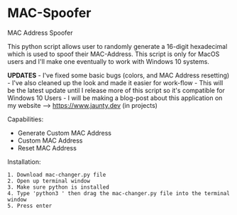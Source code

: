 # MAC-Spoofer
MAC Address Spoofer

This python script allows user to randomly generate a 16-digit hexadecimal 
which is used to spoof their MAC-Address. This script is only for MacOS 
users and I'll make one eventually to work with Windows 10 systems.

**UPDATES**
    - I've fixed some basic bugs (colors, and MAC Address resetting)
    - I've also cleaned up the look and made it easier for work-flow
    - This will be the latest update until I release more of this script so it's compatible for Windows 10 Users
    - I will be making a blog-post about this application on my website --> https://www.jaunty.dev (in projects)
    
Capabilities:

- Generate Custom MAC Address
- Custom MAC Address
- Reset MAC Address


Installation:

    1. Download mac-changer.py file
    2. Open up terminal window
    3. Make sure python is installed
    4. Type 'python3 ' then drag the mac-changer.py file into the terminal window
    5. Press enter
